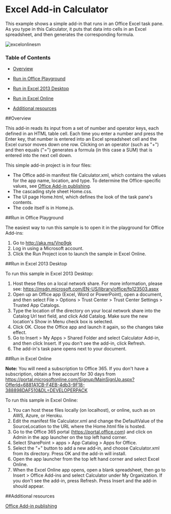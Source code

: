 # Excel Add-in Calculator 

This example shows a simple add-in that runs in an Office Excel task pane. As you type in this Calculator, it puts that data into cells in an Excel spreadsheet, and then generates the corresponding formula.

![excelonlinesm](https://cloud.githubusercontent.com/assets/13560879/9948988/50da3012-5d5d-11e5-97ed-c3d9c0804ec5.png)

### Table of Contents
- [Overview](#overview)

- [Run in Office Playground](#run-in-office-playground)

- [Run in Excel 2013 Desktop](#run-in-excel-2013-desktop)

- [Run in Excel Online](#run-in-excel-online)

- [Additional resources](#additional-resources)

##Overview

This add-in reads its input from a set of number and operator keys, each defined in an HTML table cell. Each time you enter a number and press the Enter key, that number is entered into an Excel spreadsheet cell and the Excel cursor moves down one row. Clicking on an operator (such as "+") and then equals ("=") generates a formula (in this case a SUM) that is entered into the next cell down.

This simple add-in project is in four files:

- The Office add-in manifest file Calculator.xml, which contains the values for the app name, location, and type. To determine the Office-specific values, see [Office Add-in publishing](https://msdn.microsoft.com/EN-US/library/office/fp123517.aspx).
- The cascading style sheet Home.css.
- The UI page Home.html, which defines the look of the task pane's contents.
- The code itself is in Home.js.


##Run in Office Playground

The easiest way to run this sample is to open it in the playground for Office Add-ins: 

1. Go to http://aka.ms/Vnp9gk
2. Log in using a Microsoft account.
3. Click the Run Project icon to launch the sample in Excel Online.


##Run in Excel 2013 Desktop

To run this sample in Excel 2013 Desktop:

1. Host these files on a local network share. For more information, please see: https://msdn.microsoft.com/EN-US/library/office/fp123503.aspx
2. Open up an Office app (Excel, Word or PowerPoint), open a document, and then select File > Options > Trust Center > Trust Center Settings > Trusted App Catalogs.
3. Type the location of the directory on your local network share into the Catalog Url text field, and click Add Catalog. Make sure the new location's Show in Menu check box is selected.
4. Click OK. Close the Office app and launch it again, so the changes take effect.
5. Go to Insert > My Apps > Shared Folder and select Calculator Add-in, and then click Insert. If you don't see the add-in, click Refresh.
6. The add-in's task pane opens next to your document.

##Run in Excel Online

**Note:** You will need a subscription to Office 365. If you don't have a subscription, obtain a free account for 30 days from https://portal.microsoftonline.com/Signup/MainSignUp.aspx?OfferId=6881A1CB-F4EB-4db3-9F18-388898DAF510&DL=DEVELOPERPACK

To run this sample in Excel Online:

1. You can host these files locally (on localhost), or online, such as on AWS, Azure, or Heroku. 
2. Edit the manifest file Calculator.xml and change the DefaultValue of the SourceLocation to the URL where the Home.html file is hosted.
3. Go to the Office 365 portal (https://portal.office.com) and click on Admin in the app launcher on the top left hand corner.
4. Select SharePoint > apps > App Catalog > Apps for Office.
5. Select the "+" button to add a new add-in, and choose Calculator.xml from its directory. Press OK and the add-in will install.
6. Open the app launcher from the top left hand corner and select Excel Online.
7. When the Excel Online app opens, open a blank spreadsheet, then go to Insert > Office Add-ins and select Calculator under My Organization. If you don't see the add-in, press Refresh. Press Insert and the add-in should appear.

##Additional resources

[Office Add-in publishing](https://msdn.microsoft.com/EN-US/library/office/fp123517.aspx)
